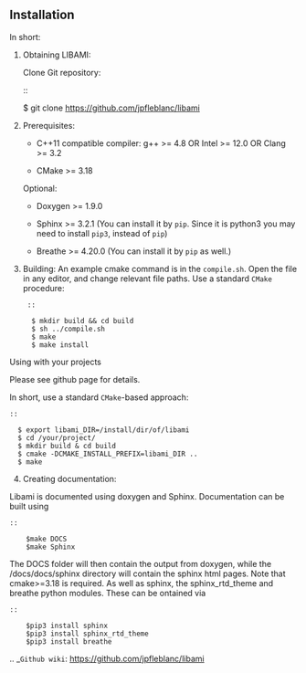 
Installation
------------

In short:
 
1. Obtaining LIBAMI:
 
	Clone Git repository:

	::

	$ git clone https://github.com/jpfleblanc/libami
		
2. Prerequisites:
 
	+ C++11 compatible compiler: g++ >= 4.8 OR Intel >= 12.0 OR Clang >= 3.2

	+ CMake >= 3.18

	Optional:

	+ Doxygen >= 1.9.0

	+ Sphinx >= 3.2.1 (You can install it by `pip`. Since it is python3 you may need to install `pip3`, instead of `pip`)

	+ Breathe >= 4.20.0 (You can install it by `pip` as well.)

3. Building:
	An example cmake command is in the `compile.sh`.  Open the file in any editor, and change relevant file paths.
	Use a standard `CMake` procedure:

		::

		 $ mkdir build && cd build
		 $ sh ../compile.sh
		 $ make
		 $ make install

         
Using with your projects

Please see github page for details.

In short, use a standard `CMake`-based approach:

	::

	  $ export libami_DIR=/install/dir/of/libami
	  $ cd /your/project/
	  $ mkdir build & cd build 
	  $ cmake -DCMAKE_INSTALL_PREFIX=libami_DIR ..
	  $ make



4. Creating documentation:

Libami is documented using doxygen and Sphinx.  Documentation can be built using 

	::
	
		$make DOCS
		$make Sphinx 


The DOCS folder will then contain the output from doxygen, while the /docs/docs/sphinx directory will contain the sphinx html pages.  Note that cmake>=3.18 is required.  As well as sphinx, the sphinx_rtd_theme and breathe python modules.  These can be ontained via

	::
		
		$pip3 install sphinx
		$pip3 install sphinx_rtd_theme
		$pip3 install breathe



	
	
.. _`Github wiki`: https://github.com/jpfleblanc/libami